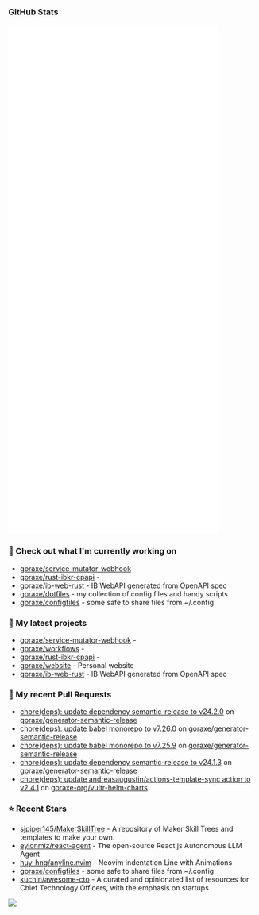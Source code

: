 
### GitHub Stats

<p align="left"><img src="https://raw.githubusercontent.com/goraxe/goraxe/main/github-metrics.svg" /></p>

### 👷 Check out what I'm currently working on

- [goraxe/service-mutator-webhook](https://github.com/goraxe/service-mutator-webhook) - 
- [goraxe/rust-ibkr-cpapi](https://github.com/goraxe/rust-ibkr-cpapi) - 
- [goraxe/ib-web-rust](https://github.com/goraxe/ib-web-rust) - IB WebAPI generated from OpenAPI spec
- [goraxe/dotfiles](https://github.com/goraxe/dotfiles) - my collection of config files and handy scripts
- [goraxe/configfiles](https://github.com/goraxe/configfiles) - some safe to share files from ~/.config 
### 🌱 My latest projects

- [goraxe/service-mutator-webhook](https://github.com/goraxe/service-mutator-webhook) - 
- [goraxe/workflows](https://github.com/goraxe/workflows) - 
- [goraxe/rust-ibkr-cpapi](https://github.com/goraxe/rust-ibkr-cpapi) - 
- [goraxe/website](https://github.com/goraxe/website) - Personal website
- [goraxe/ib-web-rust](https://github.com/goraxe/ib-web-rust) - IB WebAPI generated from OpenAPI spec
### 🔨 My recent Pull Requests

- [chore(deps): update dependency semantic-release to v24.2.0](https://github.com/goraxe/generator-semantic-release/pull/166) on [goraxe/generator-semantic-release](https://github.com/goraxe/generator-semantic-release)
- [chore(deps): update babel monorepo to v7.26.0](https://github.com/goraxe/generator-semantic-release/pull/165) on [goraxe/generator-semantic-release](https://github.com/goraxe/generator-semantic-release)
- [chore(deps): update babel monorepo to v7.25.9](https://github.com/goraxe/generator-semantic-release/pull/164) on [goraxe/generator-semantic-release](https://github.com/goraxe/generator-semantic-release)
- [chore(deps): update dependency semantic-release to v24.1.3](https://github.com/goraxe/generator-semantic-release/pull/163) on [goraxe/generator-semantic-release](https://github.com/goraxe/generator-semantic-release)
- [chore(deps): update andreasaugustin/actions-template-sync action to v2.4.1](https://github.com/goraxe-org/vultr-helm-charts/pull/48) on [goraxe-org/vultr-helm-charts](https://github.com/goraxe-org/vultr-helm-charts)
### ⭐ Recent Stars

- [sjpiper145/MakerSkillTree](https://github.com/sjpiper145/MakerSkillTree) - A repository of Maker Skill Trees and templates to make your own.  
- [eylonmiz/react-agent](https://github.com/eylonmiz/react-agent) - The open-source React.js Autonomous LLM Agent
- [huy-hng/anyline.nvim](https://github.com/huy-hng/anyline.nvim) - Neovim Indentation Line with Animations
- [goraxe/configfiles](https://github.com/goraxe/configfiles) - some safe to share files from ~/.config 
- [kuchin/awesome-cto](https://github.com/kuchin/awesome-cto) - A curated and opinionated list of resources for Chief Technology Officers, with the emphasis on startups

![](https://komarev.com/ghpvc/?username=goraxe)
